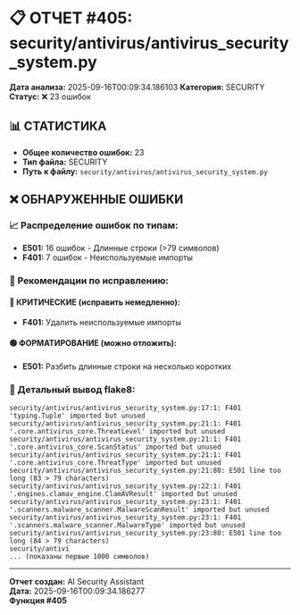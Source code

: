 # 📋 ОТЧЕТ #405: security/antivirus/antivirus_security_system.py

**Дата анализа:** 2025-09-16T00:09:34.186103
**Категория:** SECURITY
**Статус:** ❌ 23 ошибок

## 📊 СТАТИСТИКА

- **Общее количество ошибок:** 23
- **Тип файла:** SECURITY
- **Путь к файлу:** `security/antivirus/antivirus_security_system.py`

## ❌ ОБНАРУЖЕННЫЕ ОШИБКИ

### 📈 Распределение ошибок по типам:

- **E501:** 16 ошибок - Длинные строки (>79 символов)
- **F401:** 7 ошибок - Неиспользуемые импорты

### 🎯 Рекомендации по исправлению:

#### 🔴 КРИТИЧЕСКИЕ (исправить немедленно):
- **F401:** Удалить неиспользуемые импорты

#### 🟢 ФОРМАТИРОВАНИЕ (можно отложить):
- **E501:** Разбить длинные строки на несколько коротких

### 📝 Детальный вывод flake8:

```
security/antivirus/antivirus_security_system.py:17:1: F401 'typing.Tuple' imported but unused
security/antivirus/antivirus_security_system.py:21:1: F401 '.core.antivirus_core.ThreatLevel' imported but unused
security/antivirus/antivirus_security_system.py:21:1: F401 '.core.antivirus_core.ScanStatus' imported but unused
security/antivirus/antivirus_security_system.py:21:1: F401 '.core.antivirus_core.ThreatType' imported but unused
security/antivirus/antivirus_security_system.py:21:80: E501 line too long (83 > 79 characters)
security/antivirus/antivirus_security_system.py:22:1: F401 '.engines.clamav_engine.ClamAVResult' imported but unused
security/antivirus/antivirus_security_system.py:23:1: F401 '.scanners.malware_scanner.MalwareScanResult' imported but unused
security/antivirus/antivirus_security_system.py:23:1: F401 '.scanners.malware_scanner.MalwareType' imported but unused
security/antivirus/antivirus_security_system.py:23:80: E501 line too long (84 > 79 characters)
security/antivi
... (показаны первые 1000 символов)
```

---
**Отчет создан:** AI Security Assistant  
**Дата:** 2025-09-16T00:09:34.186277  
**Функция #405**
